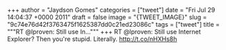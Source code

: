 
+++
author = "Jaydson Gomes"
categories = ["tweet"]
date = "Fri Jul 29 14:04:37 +0000 2011"
draft = false
image = "{TWEET_IMAGE}"
slug = "9c74e76d42f3763475f1625387dd0c21ed23086c"
tags = ["tweet"]
title = """RT @lproven: Still use In..."""
+++
RT @lproven: Still use Internet Explorer? Then you're stupid. Literally. http://t.co/nHXHs8h
